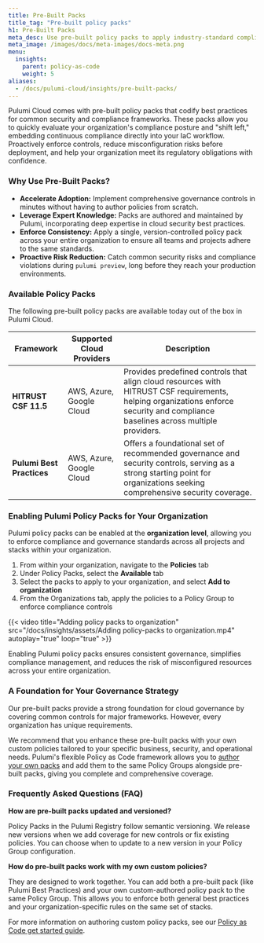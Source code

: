 ```yaml
---
title: Pre-Built Packs
title_tag: "Pre-built policy packs"
h1: Pre-Built Packs
meta_desc: Use pre-built policy packs to apply industry-standard compliance and security controls to your cloud infrastructure as code.
meta_image: /images/docs/meta-images/docs-meta.png
menu:
  insights:
    parent: policy-as-code
    weight: 5
aliases:
  - /docs/pulumi-cloud/insights/pre-built-packs/
---
```


Pulumi Cloud comes with pre-built policy packs that codify best practices for common security and compliance frameworks. These packs allow you to quickly evaluate your organization's compliance posture and "shift left," embedding continuous compliance directly into your IaC workflow. Proactively enforce controls, reduce misconfiguration risks before deployment, and help your organization meet its regulatory obligations with confidence.

### Why Use Pre-Built Packs?

- **Accelerate Adoption:** Implement comprehensive governance controls in minutes without having to author policies from scratch.
- **Leverage Expert Knowledge:** Packs are authored and maintained by Pulumi, incorporating deep expertise in cloud security best practices.
- **Enforce Consistency:** Apply a single, version-controlled policy pack across your entire organization to ensure all teams and projects adhere to the same standards.
- **Proactive Risk Reduction:** Catch common security risks and compliance violations during `pulumi preview`, long before they reach your production environments.

### **Available Policy Packs**

The following pre-built policy packs are available today out of the box in Pulumi Cloud.

| Framework | Supported Cloud Providers | Description |
| ----- | ----- | ----- |
| **HITRUST CSF 11.5** | AWS, Azure, Google Cloud | Provides predefined controls that align cloud resources with HITRUST CSF requirements, helping organizations enforce security and compliance baselines across multiple providers. |
| **Pulumi Best Practices** | AWS, Azure, Google Cloud | Offers a foundational set of recommended governance and security controls, serving as a strong starting point for organizations seeking comprehensive security coverage. |

### **Enabling Pulumi Policy Packs for Your Organization**

Pulumi policy packs can be enabled at the **organization level**, allowing you to enforce compliance and governance standards across all projects and stacks within your organization.

1. From within your organization, navigate to the **Policies** tab
2. Under Policy Packs, select the **Available** tab
3. Select the packs to apply to your organization, and select **Add to organization**
4. From the Organizations tab, apply the policies to a Policy Group to enforce compliance controls

{{< video title="Adding policy packs to organization" src="/docs/insights/assets/Adding policy-packs to organization.mp4" autoplay="true" loop="true" >}}

Enabling Pulumi policy packs ensures consistent governance, simplifies compliance management, and reduces the risk of misconfigured resources across your entire organization.

### A Foundation for Your Governance Strategy

Our pre-built packs provide a strong foundation for cloud governance by covering common controls for major frameworks. However, every organization has unique requirements.

We recommend that you enhance these pre-built packs with your own custom policies tailored to your specific business, security, and operational needs. Pulumi's flexible Policy as Code framework allows you to [author your own packs](/docs/iac/crossguard/get-started/#creating-a-policy-pack) and add them to the same Policy Groups alongside pre-built packs, giving you complete and comprehensive coverage.

### Frequently Asked Questions (FAQ)

**How are pre-built packs updated and versioned?**

Policy Packs in the Pulumi Registry follow semantic versioning. We release new versions when we add coverage for new controls or fix existing policies. You can choose when to update to a new version in your Policy Group configuration.

**How do pre-built packs work with my own custom policies?**

They are designed to work together. You can add both a pre-built pack (like Pulumi Best Practices) and your own custom-authored policy pack to the same Policy Group. This allows you to enforce both general best practices and your organization-specific rules on the same set of stacks.

For more information on authoring custom policy packs, see our [Policy as Code get started guide](/docs/iac/crossguard/get-started/).
